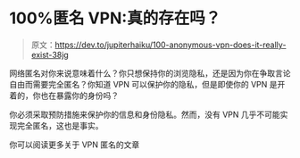 # 100%匿名 VPN:真的存在吗？

> 原文：<https://dev.to/jupiterhaiku/100-anonymous-vpn-does-it-really-exist-38jg>

网络匿名对你来说意味着什么？你只想保持你的浏览隐私，还是因为你在争取言论自由而需要完全匿名？你知道 VPN 可以保护你的隐私，但是即使你的 VPN 是开着的，你也在暴露你的身份吗？

你必须采取预防措施来保护你的信息和身份隐私。然而，没有 VPN 几乎不可能实现完全匿名，这也是事实。

你可以阅读更多关于 VPN 匿名的文章
